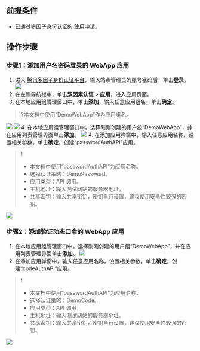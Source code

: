 ## 前提条件
- 已通过多因子身份认证的 [使用申请](https://cloud.tencent.com/apply/p/h6yib8x1nce)。

## 操作步骤
### 步骤1：添加用户名密码登录的 WebApp 应用
1. 进入 [腾讯多因子身份认证平台](https://admin.tencentmfa.com/am/login/login.html)，输入站点管理员的账号密码后，单击**登录**。
![](https://main.qcloudimg.com/raw/6b35e3e91dbeba8717be71d126ef80b0.png)
2. 在左侧导航栏中，单击**双因素认证** > **应用**，进入应用页面。
3. 在本地应用组管理窗口中，单击**添加**，输入任意应用组名，单击**确定**。
>?本文档中使用“DemoWebApp”作为应用组名。
>
![](https://main.qcloudimg.com/raw/fa768124f443e85e3adc9d03dc369512.png)
![](https://main.qcloudimg.com/raw/1c3a366fc732281bcae5240a429261ba.png)
4. 在本地应用组管理窗口中，选择刚刚创建的用户组“DemoWebApp”，并在应用列表管理界面单击**添加**。
![](https://main.qcloudimg.com/raw/6637eaffc693f52027f908364f0f9706.png)
4. 在添加应用弹窗中，输入任意应用名称，设置相关参数，单击**确定**，创建“passwordAuthAPI”应用。 
>!
>- 本文档中使用“passwordAuthAPI”为应用名称。
>- 选择认证策略：DemoPassword。
>- 应用类型：API 调用。
>- 主机地址：输入测试网站的服务器地址。
>- 共享密钥：输入共享密钥，密钥自行设置，建议使用安全性较强的密钥。
>
![](https://main.qcloudimg.com/raw/f1e8bdbb48a8fa9eaa6511a46a0f3400.png)

### 步骤2：添加验证动态口令的 WebApp 应用
1. 在本地应用组管理窗口中，选择刚刚创建的用户组“DemoWebApp”，并在应用列表管理界面单击**添加**。
![](https://main.qcloudimg.com/raw/6637eaffc693f52027f908364f0f9706.png)
2. 在添加应用弹窗中，输入任意应用名称，设置相关参数，单击**确定**，创建“codeAuthAPI”应用。 
>!
>- 本文档中使用“passwordAuthAPI”为应用名称。
>- 选择认证策略：DemoCode。
>- 应用类型：API 调用。
>- 主机地址：输入测试网站的服务器地址。
>- 共享密钥：输入共享密钥，密钥自行设置，建议使用安全性较强的密钥。
>
![](https://main.qcloudimg.com/raw/3b2a32ce2e41cf04a77f6dbe2ce6e997.png)
